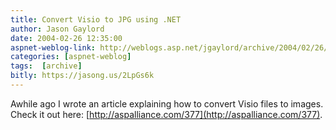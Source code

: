 ```yaml
---
title: Convert Visio to JPG using .NET
author: Jason Gaylord
date: 2004-02-26 12:35:00
aspnet-weblog-link: http://weblogs.asp.net/jgaylord/archive/2004/02/26/80503.aspx
categories: [aspnet-weblog]
tags:  [archive]
bitly: https://jasong.us/2LpGs6k
---
```


Awhile ago I wrote an article explaining how to convert Visio files to images. Check it out here: [http://aspalliance.com/377](http://aspalliance.com/377).